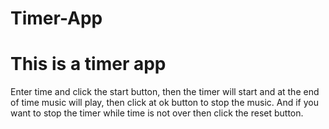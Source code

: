 # Timer-App
# This is a timer app

Enter time and click the start button, then the timer will start and at the end of time music will play, then click at ok button to stop the 
music.
And if you want to stop the timer while time is not over then click the reset button.
